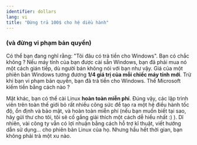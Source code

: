 ```yaml
---
identifier: dollars
lang: vi
title: "Đừng trả 100$ cho hệ diều hành"
---
```


<h3>(và đừng vi phạm bản quyền)</h3>

Có thể bạn đang nghĩ rằng: "Tôi đâu có trả tiền cho Windows". Bạn có chắc không ? 
Nếu máy tính của bạn được cài sẵn Windows, bạn đã phải mua nó một cách gián tiếp, dù 
người bán không nói với bạn như vậy. Giá của một phiên bản Windows tương đương <b>1/4 
giá trị của mỗi chiếc máy tính mới</b>. Trừ khi bạn vi phạm bản quyền, bạn đã trả tiền cho Windows. 
Thế Microsoft kiếm tiền bằng cách nào ?

Mặt khác, bạn có thể cài Linux <b>hoàn toàn miễn phí</b>. Đúng vậy, các lập trình 
viên trên toàn thế giới bỏ rất nhiều công sức để tạo ra một hệ điều hành tốc độ, ổn định và bảo mật, 
và hoàn toàn miễn phí (nếu bạn muốn biết tại sao, hãy gửi thư cho tôi, tôi sẽ cố gắng giải 
thích một cách dễ hiểu nhất :) ). Dĩ nhiên, vài công ty vẫn có lợi nhuận bằng cách hỗ 
trợ kĩ thuật, viết hướng dẫn sử dụng... cho phiên bản Linux của họ. Nhưng hầu hết thời 
gian, bạn không phải trả một xu nào.




